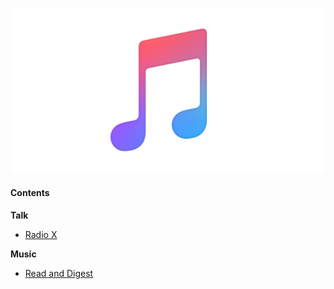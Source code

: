 ![design](/music.png)

#### Contents

**Talk**

- [Radio X](https://www.radiox.co.uk/)

**Music**

- [Read and Digest](#read-and-digest)
